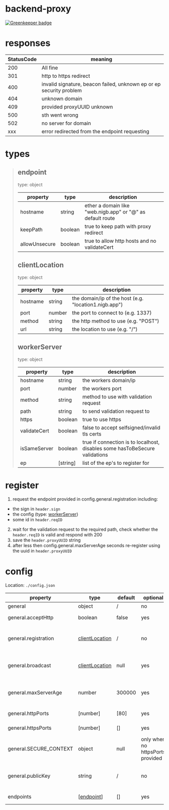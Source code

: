 # backend-proxy

[![Greenkeeper badge](https://badges.greenkeeper.io/vpapp-team/backend-proxy.svg)](https://greenkeeper.io/)

# responses

| StatusCode | meaning |
| --- | --- |
| 200 | All fine |
| 301 | http to https redirect |
| 400 | invalid signature, beacon failed, unknown ep or ep security problem |
| 404 | unknown domain |
| 409 | provided proxyUUID unknown |
| 500 | sth went wrong |
| 502 | no server for domain |
| xxx | error redirected from the endpoint requesting |

# types
> ## endpoint
> type: object
>
> | property | type | description |
> | --- | --- | --- |
> | hostname | string | ether a domain like "web.nigb.app" or "@" as default route |
> | keepPath | boolean | true to keep path with proxy redirect |
> | allowUnsecure | boolean | true to allow http hosts and no validateCert |
>
> ## clientLocation
> type: object
>
> | property | type | description |
> | --- | --- | --- |
> | hostname | string | the domain/ip of the host (e.g. "location1.nigb.app") |
> | port | number | the port to connect to (e.g. 1337) |
> | method | string | the http method to use (e.g. "POST") |
> | url | string | the location to use (e.g. "/") |
>
> ## workerServer
> type: object
>
> | property | type | description |
> | --- | --- | --- |
> | hostname | string | the workers domain/ip |
> | port | number | the workers port |
> | method | string | method to use with validation request |
> | path | string | to send validation request to |
> | https | boolean | true to use https |
> | validateCert | boolean | false to accept selfsigned/invalid tls certs |
> | isSameServer | boolean | true if connection is to localhost, disables some hasToBeSecure validations |
> | ep | [string] | list of the ep's to register for |

# register
1. request the endpoint provided in config.general.registration including:
  * the sign in `header.sign`
  * the config (type: [workerServer](#workerServer))
  * some id in `header.reqID`
2. wait for the validation request to the required path, check whether the `header.reqID` is valid and respond with 200
3. save the `header.proxyUUID` string
4. after less then config.general.maxServerAge seconds re-register using the uuid in `header.proxyUUID`

# config
Location: `./config.json`

| property | type | default | optional | description |
| --- | --- | --- | --- | --- |
| general | object | / | no | general settings |
| general.acceptHttp | boolean | false | yes | whether to accept http requests |
| general.registration | [clientLocation](#clientlocation) | / | no | location that gets reserved for registering to this proxy |
| general.broadcast | [clientLocation](#clientlocation) | null | yes | location that gets reserverd for broadcasting on this proxy |
| general.maxServerAge | number | 300000 | yes |milliseconds after which a server gets invalidated if it doesnt reauth |
| general.httpPorts | [number] | [80] | yes | array of http ports to listen on |
| general.httpsPorts | [number] | [] | yes | array of https ports to listen on |
| general.SECURE_CONTEXT | object | null | only when no httpsPorts provided | [options to pass to the https.createServer func](https://nodejs.org/api/https.html#https_https_createserver_options_requestlistener) |
| general.publicKey | string | / | no | location of the publicKey to confirm register requests |
| endpoints | [[endpoint](#endpoint)] | [] | yes | array of served endpoints |
